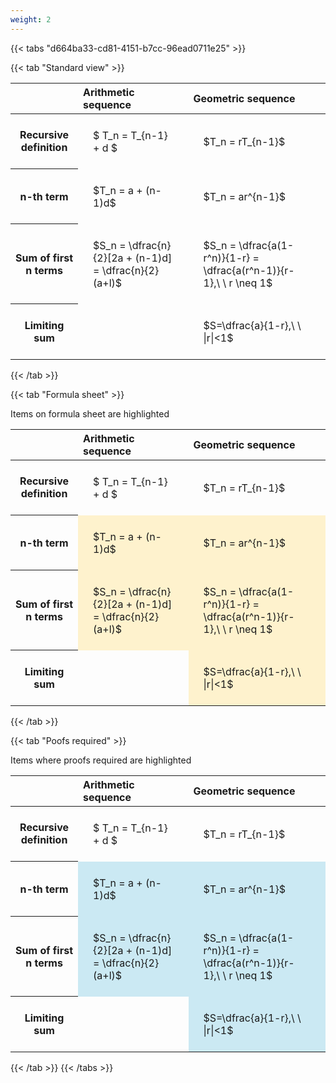 ```yaml
---
weight: 2
---
```


{{< tabs "d664ba33-cd81-4151-b7cc-96ead0711e25" >}}

{{< tab "Standard view" >}}

<style type="text/css">
#T_ae78d th.col_heading {
  text-align: left;
  font-size: 1em;
}
#T_ae78d td {
  text-align: left;
  font-size: 1em;
  padding: 1.5em;
}
</style>
<table id="T_ae78d">
  <thead>
    <tr>
      <th class="blank level0" >&nbsp;</th>
      <th id="T_ae78d_level0_col0" class="col_heading level0 col0" >Arithmetic sequence</th>
      <th id="T_ae78d_level0_col1" class="col_heading level0 col1" >Geometric sequence</th>
    </tr>
  </thead>
  <tbody>
    <tr>
      <th id="T_ae78d_level0_row0" class="row_heading level0 row0" >Recursive definition</th>
      <td id="T_ae78d_row0_col0" class="data row0 col0" >$ T_n = T_{n-1} + d $</td>
      <td id="T_ae78d_row0_col1" class="data row0 col1" >$T_n = rT_{n-1}$</td>
    </tr>
    <tr>
      <th id="T_ae78d_level0_row1" class="row_heading level0 row1" >n-th term</th>
      <td id="T_ae78d_row1_col0" class="data row1 col0" >$T_n = a + (n-1)d$</td>
      <td id="T_ae78d_row1_col1" class="data row1 col1" >$T_n = ar^{n-1}$</td>
    </tr>
    <tr>
      <th id="T_ae78d_level0_row2" class="row_heading level0 row2" >Sum of first n terms</th>
      <td id="T_ae78d_row2_col0" class="data row2 col0" >$S_n = \dfrac{n}{2}[2a + (n-1)d] = \dfrac{n}{2}(a+l)$</td>
      <td id="T_ae78d_row2_col1" class="data row2 col1" >$S_n = \dfrac{a(1-r^n)}{1-r} = \dfrac{a(r^n-1)}{r-1},\ \  r \neq 1$</td>
    </tr>
    <tr>
      <th id="T_ae78d_level0_row3" class="row_heading level0 row3" >Limiting sum</th>
      <td id="T_ae78d_row3_col0" class="data row3 col0" ></td>
      <td id="T_ae78d_row3_col1" class="data row3 col1" >$S=\dfrac{a}{1-r},\ \ |r|<1$</td>
    </tr>
  </tbody>
</table>
{{< /tab >}}

{{< tab "Formula sheet" >}}

Items on formula sheet are highlighted 
<br>
<style type="text/css">
#T_3d99c th.col_heading {
  text-align: left;
  font-size: 1em;
}
#T_3d99c td {
  text-align: left;
  font-size: 1em;
  padding: 1.5em;
}
#T_3d99c_row0_col0, #T_3d99c_row0_col1, #T_3d99c_row3_col0 {
  background-color: rgba(0,0,0,0);
}
#T_3d99c_row1_col0, #T_3d99c_row1_col1, #T_3d99c_row2_col0, #T_3d99c_row2_col1, #T_3d99c_row3_col1 {
  background-color: rgba(255,194,10, 0.2);
}
</style>
<table id="T_3d99c">
  <thead>
    <tr>
      <th class="blank level0" >&nbsp;</th>
      <th id="T_3d99c_level0_col0" class="col_heading level0 col0" >Arithmetic sequence</th>
      <th id="T_3d99c_level0_col1" class="col_heading level0 col1" >Geometric sequence</th>
    </tr>
  </thead>
  <tbody>
    <tr>
      <th id="T_3d99c_level0_row0" class="row_heading level0 row0" >Recursive definition</th>
      <td id="T_3d99c_row0_col0" class="data row0 col0" >$ T_n = T_{n-1} + d $</td>
      <td id="T_3d99c_row0_col1" class="data row0 col1" >$T_n = rT_{n-1}$</td>
    </tr>
    <tr>
      <th id="T_3d99c_level0_row1" class="row_heading level0 row1" >n-th term</th>
      <td id="T_3d99c_row1_col0" class="data row1 col0" >$T_n = a + (n-1)d$</td>
      <td id="T_3d99c_row1_col1" class="data row1 col1" >$T_n = ar^{n-1}$</td>
    </tr>
    <tr>
      <th id="T_3d99c_level0_row2" class="row_heading level0 row2" >Sum of first n terms</th>
      <td id="T_3d99c_row2_col0" class="data row2 col0" >$S_n = \dfrac{n}{2}[2a + (n-1)d] = \dfrac{n}{2}(a+l)$</td>
      <td id="T_3d99c_row2_col1" class="data row2 col1" >$S_n = \dfrac{a(1-r^n)}{1-r} = \dfrac{a(r^n-1)}{r-1},\ \  r \neq 1$</td>
    </tr>
    <tr>
      <th id="T_3d99c_level0_row3" class="row_heading level0 row3" >Limiting sum</th>
      <td id="T_3d99c_row3_col0" class="data row3 col0" ></td>
      <td id="T_3d99c_row3_col1" class="data row3 col1" >$S=\dfrac{a}{1-r},\ \ |r|<1$</td>
    </tr>
  </tbody>
</table>
{{< /tab >}}

{{< tab "Poofs required" >}}

Items where proofs required are highlighted 
<br>
<style type="text/css">
#T_d8181 th.col_heading {
  text-align: left;
  font-size: 1em;
}
#T_d8181 td {
  text-align: left;
  font-size: 1em;
  padding: 1.5em;
}
#T_d8181_row0_col0, #T_d8181_row0_col1, #T_d8181_row3_col0 {
  background-color: rgba(0,0,0,0);
}
#T_d8181_row1_col0, #T_d8181_row1_col1, #T_d8181_row2_col0, #T_d8181_row2_col1, #T_d8181_row3_col1 {
  background-color: rgba(0,150,200, 0.2);
}
</style>
<table id="T_d8181">
  <thead>
    <tr>
      <th class="blank level0" >&nbsp;</th>
      <th id="T_d8181_level0_col0" class="col_heading level0 col0" >Arithmetic sequence</th>
      <th id="T_d8181_level0_col1" class="col_heading level0 col1" >Geometric sequence</th>
    </tr>
  </thead>
  <tbody>
    <tr>
      <th id="T_d8181_level0_row0" class="row_heading level0 row0" >Recursive definition</th>
      <td id="T_d8181_row0_col0" class="data row0 col0" >$ T_n = T_{n-1} + d $</td>
      <td id="T_d8181_row0_col1" class="data row0 col1" >$T_n = rT_{n-1}$</td>
    </tr>
    <tr>
      <th id="T_d8181_level0_row1" class="row_heading level0 row1" >n-th term</th>
      <td id="T_d8181_row1_col0" class="data row1 col0" >$T_n = a + (n-1)d$</td>
      <td id="T_d8181_row1_col1" class="data row1 col1" >$T_n = ar^{n-1}$</td>
    </tr>
    <tr>
      <th id="T_d8181_level0_row2" class="row_heading level0 row2" >Sum of first n terms</th>
      <td id="T_d8181_row2_col0" class="data row2 col0" >$S_n = \dfrac{n}{2}[2a + (n-1)d] = \dfrac{n}{2}(a+l)$</td>
      <td id="T_d8181_row2_col1" class="data row2 col1" >$S_n = \dfrac{a(1-r^n)}{1-r} = \dfrac{a(r^n-1)}{r-1},\ \  r \neq 1$</td>
    </tr>
    <tr>
      <th id="T_d8181_level0_row3" class="row_heading level0 row3" >Limiting sum</th>
      <td id="T_d8181_row3_col0" class="data row3 col0" ></td>
      <td id="T_d8181_row3_col1" class="data row3 col1" >$S=\dfrac{a}{1-r},\ \ |r|<1$</td>
    </tr>
  </tbody>
</table>
{{< /tab >}}
{{< /tabs >}}
